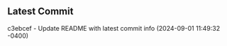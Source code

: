 
## Latest Commit
c3ebcef - Update README with latest commit info (2024-09-01 11:49:32 -0400) <Yunxi-Zhou>
